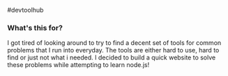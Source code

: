 #devtoolhub

### What's this for?
I got tired of looking around to try to find a decent set of tools for common
problems that I run into everyday. The tools are either hard to use, hard to
find or just not what i needed. I decided to build a quick website to solve
these problems while attempting to learn node.js!
